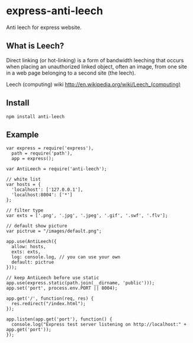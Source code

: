express-anti-leech
==================

Anti leech for express website.

What is Leech?
-----------

Direct linking (or hot-linking) is a form of bandwidth leeching that occurs when placing an unauthorized linked object, often an image, from one site in a web page belonging to a second site (the leech).

Leech (computing) wiki
http://en.wikipedia.org/wiki/Leech_(computing)

Install
-----------
<code>npm install anti-leech</code>

Example
-----------

    var express = require('express'),
      path = require('path'),
      app = express();
    
    var AntiLeech = require('anti-leech');
    
    // white list
    var hosts = {
      'localhost': ['127.0.0.1'],
      'localhost:8004': ['*']
    };
    
    // filter type
    var exts = ['.png', '.jpg', '.jpeg', '.gif', '.swf', '.flv'];
    
    // default show picture
    var pictrue = "/images/default.png";
    
    app.use(AntiLeech({
      allow: hosts,
      exts: exts,
      log: console.log, // you can use your own
      default: pictrue
    }));
    
    // keep AntiLeech before use static
    app.use(express.static(path.join(__dirname, 'public')));
    app.set('port', process.env.PORT || 8004);
    
    app.get('/', function(req, res) {
      res.redirect("/index.html");
    });
    
    app.listen(app.get('port'), function() {
      console.log("Express test server listening on http://localhost:" + app.get('port'));
    });
